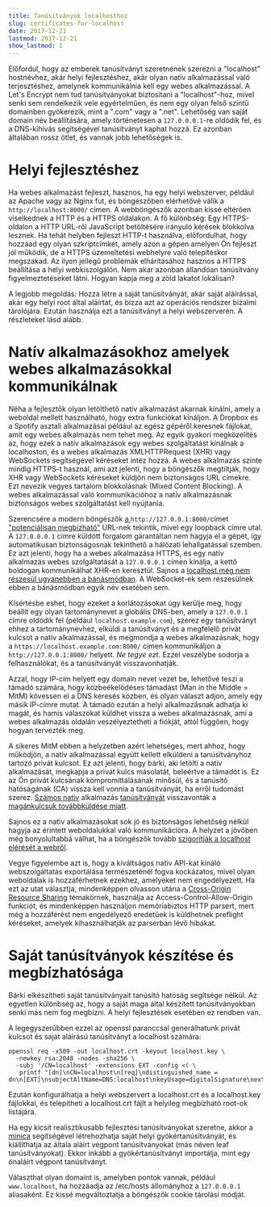 ```yaml
---
title: Tanúsítványok localhosthoz
slug: certificates-for-localhost
date: 2017-12-21
lastmod: 2017-12-21
show_lastmod: 1
---
```



Előfordul, hogy az emberek tanúsítványt szeretnének szerezni a "localhost" hostnévhez, akár helyi fejlesztéshez, akár olyan natív alkalmazással való terjesztéshez, amelynek kommunikálnia kell egy webes alkalmazással. A Let's Encrypt nem tud tanúsítványokat biztosítani a "localhost"-hoz, mivel senki sem rendelkezik vele egyértelműen, és nem egy olyan felső szintű domainben gyökerezik, mint a ".com" vagy a ".net". Lehetőség van saját domain név beállítására, amely történetesen a `127.0.0.0.1`-re oldódik fel, és a DNS-kihívás segítségével tanúsítványt kaphat hozzá. Ez azonban általában rossz ötlet, és vannak jobb lehetőségek is.

# Helyi fejlesztéshez

Ha webes alkalmazást fejleszt, hasznos, ha egy helyi webszerver, például az Apache vagy az Nginx fut, és böngészőben elérhetővé válik a `http://localhost:8000/` címen. A webböngészők azonban kissé eltérően viselkednek a HTTP és a HTTPS oldalakon. A fő különbség: Egy HTTPS-oldalon a HTTP URL-ről JavaScript betöltésére irányuló kérések blokkolva lesznek. Ha tehát helyben fejleszt HTTP-t használva, előfordulhat, hogy hozzáad egy olyan szkriptcímkét, amely azon a gépen amelyen Ön fejleszt jól működik, de a HTTPS üzemeltetési webhelyre való telepítéskor megszakad. Az ilyen jellegű problémák elhárításához hasznos a HTTPS beállítása a helyi webkiszolgálón. Nem akar azonban állandóan tanúsítvány figyelmeztetéseket látni. Hogyan kapja meg a zöld lakatot lokálisan?

A legjobb megoldás: Hozza létre a saját tanúsítványát, akár saját aláírással, akár egy helyi root által aláírtat, és bízza azt az operációs rendszer bizalmi tárolójára. Ezután használja ezt a tanúsítványt a helyi webszerverén. A részleteket lásd alább.

# Natív alkalmazásokhoz amelyek webes alkalmazásokkal kommunikálnak

Néha a fejlesztők olyan letölthető natív alkalmazást akarnak kínálni, amely a weboldal mellett használható, hogy extra funkciókat kínáljon. A Dropbox és a Spotify asztali alkalmazásai például az egész gépéről keresnek fájlokat, amit egy webes alkalmazás nem tehet meg. Az egyik gyakori megközelítés az, hogy ezek a natív alkalmazások egy webes szolgáltatást kínálnak a localhoston, és a webes alkalmazás XMLHTTPRequest (XHR) vagy WebSockets segítségével kéréseket intéz hozzá. A webes alkalmazás szinte mindig HTTPS-t használ, ami azt jelenti, hogy a böngészők megtiltják, hogy XHR vagy WebSockets kéréseket küldjön nem biztonságos URL címekre. Ezt nevezik vegyes tartalom blokkolásnak (Mixed Content Blocking). A webes alkalmazással való kommunikációhoz a natív alkalmazásnak biztonságos webes szolgáltatást kell nyújtania.

Szerencsére a modern böngészők [a ](https://bugs.chromium.org/p/chromium/issues/detail?id=607878)`http://127.0.0.1:8000/`címet ["potenciálisan megbízható"](https://www.w3.org/TR/secure-contexts/#is-origin-trustworthy) URL-nek tekintik, mivel egy loopback címre utal. A `127.0.0.0.1` címre küldött forgalom garantáltan nem hagyja el a gépét, így automatikusan biztonságosnak tekinthető a hálózati lehallgatással szemben. Ez azt jelenti, hogy ha a webes alkalmazása HTTPS, és egy natív alkalmazás webes szolgáltatását a `127.0.0.0.1` címen kínálja, a kettő boldogan kommunikálhat XHR-en keresztül. Sajnos a [localhost még nem részesül ugyanebben a bánásmódban](https://tools.ietf.org/html/draft-ietf-dnsop-let-localhost-be-localhost-02). A WebSocket-ek sem részesülnek ebben a bánásmódban egyik név esetében sem.

Kísértésbe eshet, hogy ezeket a korlátozásokat úgy kerülje meg, hogy beállít egy olyan tartománynevet a globális DNS-ben, amely a `127.0.0.1` címre oldódik fel (például `localhost.example.com`), szerez egy tanúsítványt ehhez a tartománynévhez, elküldi a tanúsítványt és a megfelelő privát kulcsot a natív alkalmazással, és megmondja a webes alkalmazásnak, hogy a `https://localhost.example.com:8000/` címen kommunikáljon a `http://127.0.0.1:8000/` helyett. *Ne tegye ezt.* Ezzel veszélybe sodorja a felhasználókat, és a tanúsítványát visszavonhatják.

Azzal, hogy IP-cím helyett egy domain nevet vezet be, lehetővé teszi a támadó számára, hogy közbeékelődéses támadást (Man in the Middle = MitM) kövessen el a DNS keresés közben, és olyan választ adjon, amely egy másik IP-címre mutat. A támadó ezután a helyi alkalmazásnak adhatja ki magát, és hamis válaszokat küldhet vissza a webes alkalmazásnak, ami a webes alkalmazás oldalán veszélyeztetheti a fiókját, attól függően, hogy hogyan tervezték meg.

A sikeres MitM ebben a helyzetben azért lehetséges, mert ahhoz, hogy működjön, a natív alkalmazással együtt kellett elküldeni a tanúsítványhoz tartozó privát kulcsot. Ez azt jelenti, hogy bárki, aki letölti a natív alkalmazását, megkapja a privát kulcs másolatát, beleértve a támadót is. Ez az Ön privát kulcsának kompromittálásának minősül, és a tanúsító hatóságának (CA) vissza kell vonnia a tanúsítványát, ha erről tudomást szerez. [Számos natív](https://groups.google.com/d/msg/mozilla.dev.security.policy/eV89JXcsBC0/wsj5zpbbAQAJ) alkalmazás [tanúsítványát](https://groups.google.com/d/msg/mozilla.dev.security.policy/T6emeoE-lCU/-k-A2dEdAQAJ) visszavonták a [magánkulcsuk továbbküldése miatt](https://groups.google.com/d/msg/mozilla.dev.security.policy/pk039T_wPrI/tGnFDFTnCQAJ).

Sajnos ez a natív alkalmazásokat sok jó és biztonságos lehetőség nélkül hagyja az érintett weboldalukkal való kommunikációra. A helyzet a jövőben még bonyolultabbá válhat, ha a böngészők tovább [szigorítják a localhost elérését a webről](https://bugs.chromium.org/p/chromium/issues/detail?id=378566).

Vegye figyelembe azt is, hogy a kiváltságos natív API-kat kínáló webszolgáltatás exportálása természeténél fogva kockázatos, mivel olyan weboldalak is hozzáférhetnek ezekhez, amelyeket nem engedélyezett. Ha ezt az utat választja, mindenképpen olvasson utána a [Cross-Origin Resource Sharing](https://developer.mozilla.org/en-US/docs/Web/HTTP/CORS) témakörnek, használja az Access-Control-Allow-Origin funkciót, és mindenképpen használjon memóriabiztos HTTP parsert, mert még a hozzáférést nem engedélyező eredetűek is küldhetnek preflight kéréseket, amelyek kihasználhatják az parserban lévő hibákat.

# Saját tanúsítványok készítése és megbízhatósága

Bárki elkészítheti saját tanúsítványait tanúsító hatóság segítsége nélkül. Az egyetlen különbség az, hogy a saját maga által készített tanúsítványokban senki más nem fog megbízni. A helyi fejlesztések esetében ez rendben van.

A legegyszerűbben ezzel az openssl paranccsal generálhatunk privát kulcsot és saját aláírású tanúsítványt a localhost számára:

    openssl req -x509 -out localhost.crt -keyout localhost.key \
      -newkey rsa:2048 -nodes -sha256 \
      -subj '/CN=localhost' -extensions EXT -config <( \
       printf "[dn]\nCN=localhost\n[req]\ndistinguished_name = dn\n[EXT]\nsubjectAltName=DNS:localhost\nkeyUsage=digitalSignature\nextendedKeyUsage=serverAuth")

Ezután konfigurálhatja a helyi webszervert a localhost.crt és a localhost.key fájlokkal, és telepítheti a localhost.crt fájlt a helyileg megbízható root-ok listájára.

Ha egy kicsit realisztikusabb fejlesztési tanúsítványokat szeretne, akkor a [minica](https://github.com/jsha/minica) segítségével létrehozhatja saját helyi gyökértanúsítványát, és kiállíthatja az általa aláírt végpont tanúsítványokat (más néven leaf tanúsítványokat). Ekkor inkább a gyökértanúsítványt importálja, mint egy önaláírt végpont tanúsítványt.

Választhat olyan domaint is, amelyben pontok vannak, például `www.localhost`, ha hozzáadja az /etc/hosts állományhoz a `127.0.0.0.1` aliasaként. Ez kissé megváltoztatja a böngészők cookie tárolási módját.
